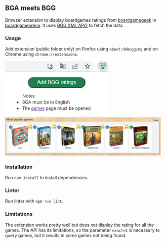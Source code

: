 ## BGA meets BGG
Browser extension to display boardgames ratings from [boardgamegeek](https://boardgamegeek.com) in [boardgamearena](boardgamearena.com).
It uses [BGG XML API2](https://boardgamegeek.com/wiki/page/BGG_XML_API2) to fetch the data.

### Usage
Add extension (public folder only) on Firefox using `about:debugging` and on Chrome using `chrome://extensions`.

![Popup screenshot](./popup.png?raw=true "Popup screenshot")
![BGA screenshot](./bga.png?raw=true "BGA screenshot")

### Installation
Run `npm install` to install dependencies.

### Linter
Run linter with `npm run lint`.

### Limitations
The extension works pretty well but does not display the rating for all the games.
The API has its limitations, so the parameter `exact=1` is necessary to query games, but it results in some games not being found.

